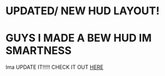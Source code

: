 # UPDATED/ NEW HUD LAYOUT! #

<H1>GUYS I MADE A BEW HUD IM SMARTNESS</H1>
<p>Ima UPDATE IT!!!!! CHECK IT OUT <a href="https://mnblocker.github.io/astrov2/">HERE</a>
</p>

